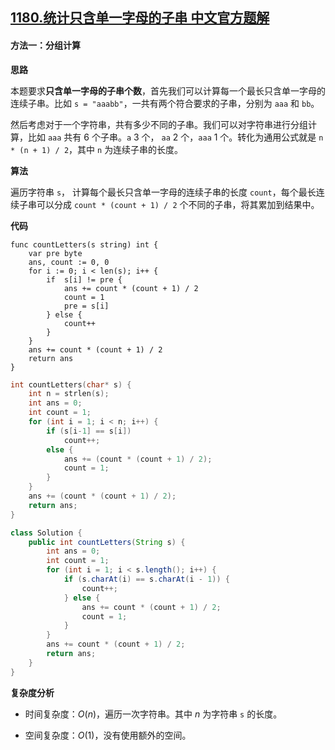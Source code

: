 ## [1180.统计只含单一字母的子串 中文官方题解](https://leetcode.cn/problems/count-substrings-with-only-one-distinct-letter/solutions/100000/tong-ji-zhi-han-dan-yi-zi-mu-de-zi-chuan-by-leetco)
#### 方法一：分组计算

**思路**

本题要求**只含单一字母的子串个数**，首先我们可以计算每一个最长只含单一字母的连续子串。比如 `s = "aaabb"`，一共有两个符合要求的子串，分别为 `aaa` 和 `bb`。

然后考虑对于一个字符串，共有多少不同的子串。我们可以对字符串进行分组计算，比如 `aaa` 共有 6 个子串。`a` 3 个， `aa` 2 个，`aaa` 1 个。转化为通用公式就是 `n * (n + 1) / 2`，其中 `n` 为连续子串的长度。

**算法**

遍历字符串 `s`， 计算每个最长只含单一字母的连续子串的长度 `count`，每个最长连续子串可以分成 `count * (count + 1) / 2` 个不同的子串，将其累加到结果中。

**代码**

```Golang [sol1-Golang]
func countLetters(s string) int {
    var pre byte
    ans, count := 0, 0
    for i := 0; i < len(s); i++ {
        if  s[i] != pre {
            ans += count * (count + 1) / 2
            count = 1
            pre = s[i]
        } else {
            count++
        }
    }
    ans += count * (count + 1) / 2
    return ans
}
```

```C [sol1-C]
int countLetters(char* s) {
    int n = strlen(s);
    int ans = 0;
    int count = 1;
    for (int i = 1; i < n; i++) {
        if (s[i-1] == s[i])
            count++;
        else {
            ans += (count * (count + 1) / 2);
            count = 1;
        }
    }
    ans += (count * (count + 1) / 2);
    return ans;
}
```

```Java [sol1-Java]
class Solution {
    public int countLetters(String s) {
        int ans = 0;
        int count = 1;
        for (int i = 1; i < s.length(); i++) {
            if (s.charAt(i) == s.charAt(i - 1)) {
                count++;
            } else {
                ans += count * (count + 1) / 2;
                count = 1;
            }
        }
        ans += count * (count + 1) / 2;
        return ans;
    }
}
```

**复杂度分析**

- 时间复杂度：$O(n)$，遍历一次字符串。其中 $n$ 为字符串 `s` 的长度。

- 空间复杂度：$O(1)$，没有使用额外的空间。